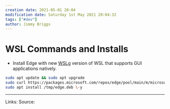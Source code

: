 ```yaml
---
creation date: 2021-05-01 20:04
modification date: Saturday 1st May 2021 20:04:32
tags: ["#dev"]
author: Jimmy Briggs
---
```


# WSL Commands and Installs

- Install Edge with new [WSLg](https://github.com/windows/wslg) version of WSL that supports GUI applications natively.

```bash
sudo apt update && sudo apt upgrade
sudo curl https://packages.microsoft.com/repos/edge/pool/main/m/microsoft-edge-dev/microsoft-edge-dev_91.0.852.0-1_amd64.deb -o /tmp/edge.deb
sudo apt install /tmp/edge.deb \-y
```

***
Links: 
Source:


